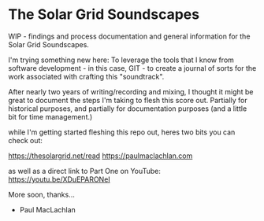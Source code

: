 # The Solar Grid Soundscapes
WIP - findings and process documentation and general information for the Solar Grid Soundscapes.

I'm trying something new here: To leverage the tools that I know from software development - in this case, GIT - to create a journal of sorts for the work associated with crafting this "soundtrack".

After nearly two years of writing/recording and mixing, I thought it might be great to document the steps I'm taking to flesh this score out. Partially for historical purposes, and partially for documentation purposes (and a little bit for time management.)

while I'm getting started fleshing this repo out, heres two bits you can check out:

https://thesolargrid.net/read
https://paulmaclachlan.com

  as well as a direct link to Part One on YouTube: https://youtu.be/XDuEPARONeI

More soon, thanks...

- Paul MacLachlan
